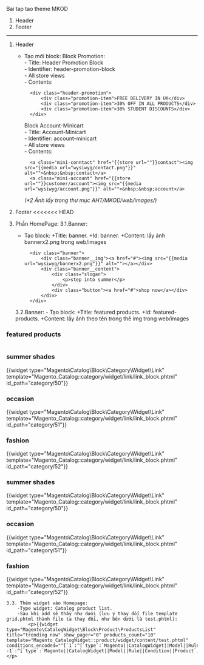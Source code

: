 Bai tap tao theme MKOD

1. Header
2. Footer
-----------------------------------------------------
1. Header
    - Tạo mới block:
        Block Promotion:<br/>
            - Title: Header Promotion Block<br/>
            - Identifier: header-promotion-block<br/>
            - All store views<br/>
            - Contents:
            
            <div class="header-promotion">
                <div class="promotion-item">FREE DELIVERY IN UK</div>
                <div class="promotion-item">30% OFF IN ALL PRODUCTS</div>
                <div class="promotion-item">30% STUDENT DISCOUNTS</div>
            </div>
            
        Block Account-Minicart<br/>
            - Title: Account-Minicart <br/>
            - Identifier: account-minicart<br/>
            - All store views<br/>
            - Contents:
            
            <a class="mini-conntact" href="{{store url=""}}contact"><img src="{{media url="wysiwyg/contact.png"}}" alt="">&nbsp;&nbsp;contact</a>
            <a class="mini-account" href="{{store url=""}}customer/account"><img src="{{media url="wysiwyg/account.png"}}" alt="">&nbsp;&nbsp;account</a>
            
        _(*2 Ảnh lấy trong thư mục AHT/MKOD/web/images/)_

2. Footer
<<<<<<< HEAD

3. Phần HomePage:
	3.1.Banner:
	- Tạo block:
		+Title: banner.
		+Id: banner.
		+Content: lấy ảnh bannerx2.png trong web/images

			<div class="banner">
				<div class="banner__img"><a href="#"><img src="{{media url="wysiwyg/bannerx2.png"}}" alt=""></a></div>
				<div class="banner__content">
					<div class="slogan">
						<p>step into summer</p>
					</div>
					<div class="button"><a href="#">shop now</a></div>
				</div>
			</div>

	3.2.Banner:
		- Tạo block:
			+Title: featured products.
			+Id: featured-products.
			+Content: lấy ảnh theo tên trong thẻ img trong web/images

<div class="featured-products">
        <div class="featured-products__title">
            <h3>featured products</h3>
        </div>
        <div class="slide1 owl-carousel owl-theme">
            <div class="item">
                <div class="img-cate"><img src="{{media url=" wysiwyg/left.png "}}" alt=""></div>
                <div class="item__content">
                    <div class="cate-name">
                        <h3>summer shades</h3>
                    </div>
                    <div class="cate-link">{{widget type="Magento\Catalog\Block\Category\Widget\Link" template="Magento_Catalog::category/widget/link/link_block.phtml" id_path="category/50"}}</div>
                </div>
            </div>
            <div class="item">
                <div class="img-cate"><img src="{{media url=" wysiwyg/center.png "}}" alt=""></div>
                <div class="item__content">
                    <div class="cate-name">
                        <h3>occasion</h3>
                    </div>
                    <div class="cate-link">{{widget type="Magento\Catalog\Block\Category\Widget\Link" template="Magento_Catalog::category/widget/link/link_block.phtml" id_path="category/51"}}</div>
                </div>
            </div>
            <div class="item">
                <div class="img-cate"><img src="{{media url=" wysiwyg/right.png "}}" alt=""></div>
                <div class="item__content">
                    <div class="cate-name">
                        <h3>fashion</h3>
                    </div>
                    <div class="cate-link">{{widget type="Magento\Catalog\Block\Category\Widget\Link" template="Magento_Catalog::category/widget/link/link_block.phtml" id_path="category/52"}}</div>
                </div>
            </div>
            <div class="item">
                <div class="img-cate"><img src="{{media url=" wysiwyg/left.png "}}" alt=""></div>
                <div class="item__content">
                    <div class="cate-name">
                        <h3>summer shades</h3>
                    </div>
                    <div class="cate-link">{{widget type="Magento\Catalog\Block\Category\Widget\Link" template="Magento_Catalog::category/widget/link/link_block.phtml" id_path="category/50"}}</div>
                </div>
            </div>
            <div class="item">
                <div class="img-cate"><img src="{{media url=" wysiwyg/center.png "}}" alt=""></div>
                <div class="item__content">
                    <div class="cate-name">
                        <h3>occasion</h3>
                    </div>
                    <div class="cate-link">{{widget type="Magento\Catalog\Block\Category\Widget\Link" template="Magento_Catalog::category/widget/link/link_block.phtml" id_path="category/51"}}</div>
                </div>
            </div>
            <div class="item">
                <div class="img-cate"><img src="{{media url=" wysiwyg/right.png "}}" alt=""></div>
                <div class="item__content">
                    <div class="cate-name">
                        <h3>fashion</h3>
                    </div>
                    <div class="cate-link">{{widget type="Magento\Catalog\Block\Category\Widget\Link" template="Magento_Catalog::category/widget/link/link_block.phtml" id_path="category/52"}}</div>
                </div>
            </div>
        </div>
    </div>

	3.3. Thêm widget vào Homepage:
		-Type widget: Catalog product list.
		-Sau khi add sẽ thấy như dưới (lưu ý thay đổi file template grid.phtml thành file ta thay đổi, như bên dưới là test.phtml):
			<p>{{widget type="Magento\CatalogWidget\Block\Product\ProductsList" title="trending now" show_pager="0" products_count="10" template="Magento_CatalogWidget::product/widget/content/test.phtml" conditions_encoded="^[`1`:^[`type`:`Magento||CatalogWidget||Model||Rule||Condition||Combine`,`aggregator`:`all`,`value`:`1`,`new_child`:``^],`1--1`:^[`type`:`Magento||CatalogWidget||Model||Rule||Condition||Product`,`attribute`:`category_ids`,`operator`:`==`,`value`:`43`^]^]"}}</p>
    
